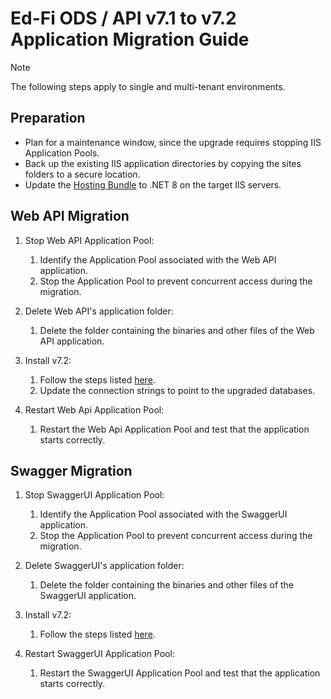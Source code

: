 # Ed-Fi ODS / API v7.1 to v7.2 Application Migration Guide

>[!NOTE]
>The following steps apply to single and multi-tenant environments.

## Preparation

- Plan for a maintenance window, since the upgrade requires stopping IIS Application Pools.
- Back up the existing IIS application directories by copying the sites folders to a secure location.
- Update the [Hosting Bundle](https://learn.microsoft.com/en-us/aspnet/core/host-and-deploy/iis/hosting-bundle) to .NET 8 on the target IIS servers.

## Web API Migration

1. Stop Web API Application Pool:
   1. Identify the Application Pool associated with the Web API application.
   2. Stop the Application Pool to prevent concurrent access during the migration.

2. Delete Web API's application folder:
   1. Delete the folder containing the binaries and other files of the Web API application.

3. Install v7.2:
   1. Follow the steps listed [here](https://docs.ed-fi.org/reference/ods-api/7.2/getting-started/binary-installation/singlemulti-tenant-installation-steps#step-3-install-webapi).
   2. Update the connection strings to point to the upgraded databases.

4. Restart Web Api Application Pool:
   1. Restart the Web Api Application Pool and test that the application starts correctly.

## Swagger Migration

1. Stop SwaggerUI Application Pool:
   1. Identify the Application Pool associated with the SwaggerUI application.
   2. Stop the Application Pool to prevent concurrent access during the migration.

2. Delete SwaggerUI's application folder:
   1. Delete the folder containing the binaries and other files of the SwaggerUI application.

3. Install v7.2:
   1. Follow the steps listed [here](https://docs.ed-fi.org/reference/ods-api/7.2/getting-started/binary-installation/singlemulti-tenant-installation-steps#step-4-install-swagger).

4. Restart SwaggerUI Application Pool:
   1. Restart the SwaggerUI Application Pool and test that the application starts correctly.
